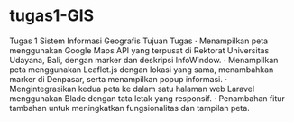 # tugas1-GIS
Tugas 1 Sistem Informasi Geografis
Tujuan Tugas
⋅ Menampilkan peta menggunakan Google Maps API yang terpusat di Rektorat Universitas Udayana, Bali, dengan marker dan deskripsi InfoWindow.
⋅ Menampilkan peta menggunakan Leaflet.js dengan lokasi yang sama, menambahkan marker di Denpasar, serta menampilkan popup informasi.
⋅ Mengintegrasikan kedua peta ke dalam satu halaman web Laravel menggunakan Blade dengan tata letak yang responsif.
⋅ Penambahan fitur tambahan untuk meningkatkan fungsionalitas dan tampilan peta.
